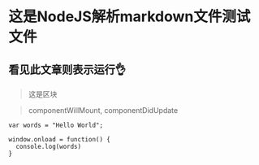 # 这是NodeJS解析markdown文件测试文件
## 看见此文章则表示运行👌

> 这是区块

> componentWillMount, componentDidUpdate

    var words = "Hello World";

    window.onload = function() {
      console.log(words)
    }
